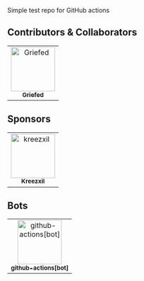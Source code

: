Simple test repo for GitHub actions

## Contributors & Collaborators

<!-- readme: collaborators,contributors -start -->
<table>
<tr>
    <td align="center">
        <a href="https://github.com/Griefed">
            <img src="https://avatars.githubusercontent.com/u/44273438?v=4" width="100;" alt="Griefed"/>
            <br />
            <sub><b>Griefed</b></sub>
        </a>
    </td></tr>
</table>
<!-- readme: collaborators,contributors -end -->

## Sponsors

<!-- readme: sponsors -start -->
<table>
<tr>
    <td align="center">
        <a href="https://github.com/kreezxil">
            <img src="https://avatars.githubusercontent.com/u/3880072?u=f320cce8b9bf44541e86499cdf40fcb6b7ff8667&v=4" width="100;" alt="kreezxil"/>
            <br />
            <sub><b>Kreezxil</b></sub>
        </a>
    </td></tr>
</table>
<!-- readme: sponsors -end -->

## Bots

<!-- readme: bots -start -->
<table>
<tr>
    <td align="center">
        <a href="https://github.com/github-actions[bot]">
            <img src="https://avatars.githubusercontent.com/in/15368?v=4" width="100;" alt="github-actions[bot]"/>
            <br />
            <sub><b>github-actions[bot]</b></sub>
        </a>
    </td></tr>
</table>
<!-- readme: bots -end -->